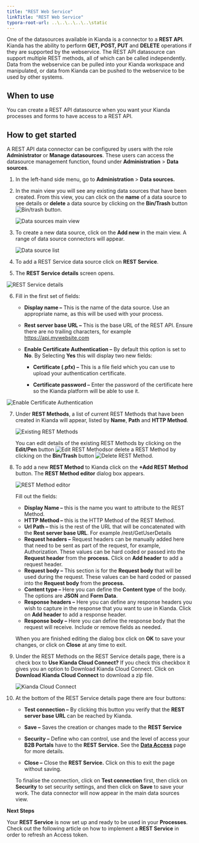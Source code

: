 ```yaml
---
title: "REST Web Service"
linkTitle: "REST Web Service"
typora-root-url: ..\..\..\..\..\static
---
```


One of the datasources available in Kianda is a connector to a **REST API**. Kianda has the ability to perform **GET, POST, PUT** and **DELETE** operations if they are supported by the webservice. The REST API datasource can support multiple REST methods, all of which can be called independently. Data from the webservice can be pulled into your Kianda workspace and manipulated, or data from Kianda can be pushed to the webservice to be used by other systems.

## When to use 

You can create a REST API datasource when you want your Kianda processes and forms to have access to a REST API. 

## How to get started

A REST API data connector can be configured by users with the role **Administrator** or **Manage datasources**. These users can access the datasource management function, found under **Administration** > **Data sources**.

1. In the left-hand side menu, go to **Administration** > **Data sources.** 

2. In the main view you will see any existing data sources that have been created. From this view, you can click on the **name** of a data source to see details or **delete** a data source by clicking on the **Bin/Trash** button ![Bin/trash button](/images/binicon.png).

   ![Data sources main view](/images/datasource-main-view.jpg)

3. To create a new data source, click on the **Add new** in the main view. A range of data source connectors will appear.

   ![Data source list](/images/datasource-range.jpg)

4. To add a REST Service data source click on **REST Service**.

5. The **REST Service details** screen opens. 

![REST Service details](/images/rest-service-details.jpg)

6. Fill in the first set of fields:

   - **Display name –** This is the name of the data source. Use an appropriate name, as this will be used with your process. 

   - **Rest server base URL –** This is the base URL of the REST API. Ensure there are no trailing characters, for example https://api.mywebsite.com   

   - **Enable Certificate Authentication –** By default this option is set to **No**. By Selecting **Yes** this will display two new fields:
     
     - **Certificate (.pfx) –** This is a file field which you can use to upload your authentication certificate.
     
     - **Certificate password –** Enter the password of the certificate here so the Kianda platform will be able to use it.
     

![Enable Certificate Authentication](/images/rest-cert-authentication.jpg)


7. Under **REST Methods**, a list of current REST Methods that have been created in Kianda will appear, listed by **Name**, **Path** and **HTTP Method**. 

   ![Existing REST Methods](/images/rest-methods-existing.jpg)

   You can edit details of the existing REST Methods by clicking on the **Edit/Pen** button ![Edit REST Methods](/images/edit-method.jpg)or delete a REST Method by clicking on the **Bin/Trash** button ![Delete REST Method](/images/delete-method.jpg).

8. To add a new **REST Method** to Kianda click on the **+Add REST Method** button. The **REST Method editor** dialog box appears.

   ![REST Method editor](/images/rest-method-editor.jpg)

   Fill out the fields: 

   - **Display Name –** this is the name you want to attribute to the REST Method.
   - **HTTP Method –** this is the HTTP Method of the REST Method. 
   - **Url Path –** this is the rest of the URL that will be concatenated with the **Rest server base URL**. For example /rest/GetUserDetails
   - **Request headers –** Request headers can be manually added here that need to be sent as part of the request, for example, Authorization. These values can be hard coded or passed into the **Request header** from the **process.** Click on **Add header** to add a request header.
   - **Request body –** This section is for the **Request body** that will be used during the request. These values can be hard coded or passed into the **Request body** from the **process.**
   - **Content type –** Here you can define the **Content type** of the body. The options are **JSON** and **Form Data**.
   - **Response headers –** Here you can define any response headers you wish to capture in the response that you want to use in Kianda. Click on **Add header** to add a response header.
   - **Response body –** Here you can define the response body that the request will receive. Include or remove fields as needed.

   When you are finished editing the dialog box click on **OK** to save your changes, or click on **Close** at any time to exit.

9. Under the REST Methods on the REST Service details page, there is a check box to **Use Kianda Cloud Connect?** If you check this checkbox it gives you an option to Download Kianda Cloud Connect. Click on **Download Kianda Cloud Connect** to download a zip file.

   ![Kianda Cloud Connect](/images/kianda-cloud-connect.jpg)

10. At the bottom of the REST Service details page there are four buttons:

    - **Test connection –** By clicking this button you verify that the **REST server base URL** can be reached by Kianda.

    - **Save –** Saves the creation or changes made to the **REST Service**

    - **Security –** Define who can control, use and the level of access your **B2B Portals** have to the **REST Service.** See the [**Data Access**](/docs/platform/b2b-portals/data-access/) page for more details. 

    - **Close –** Close the **REST Service.** Click on this to exit the page without saving. 

    To finalise the connection, click on **Test connection** first, then click on **Security** to set security settings, and then click on **Save** to save your work. The data connector will now appear in the main data sources view. 

 

**Next Steps**

Your **REST Service** is now set up and ready to be used in your **Processes**. Check out the following article on how to implement a **REST Service** in order to refresh an Access token.

